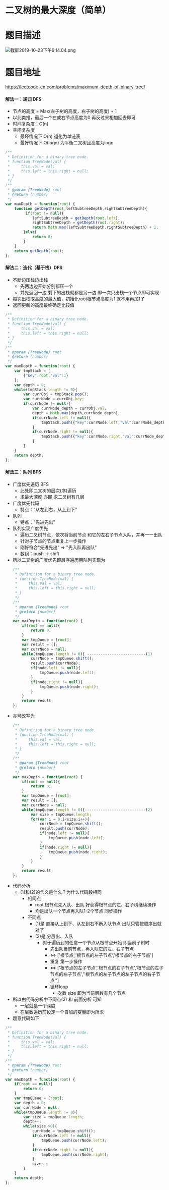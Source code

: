 # 二叉树的最大深度（简单）
# 题目描述
![截屏2019-10-23下午9.14.04.png](https://pic.leetcode-cn.com/6bcdbf43b934e6100850bdeacdf5d8d2cef070de6fcd91ca94fc83585b3a04ba-%E6%88%AA%E5%B1%8F2019-10-23%E4%B8%8B%E5%8D%889.14.04.png)
# 题目地址
<https://leetcode-cn.com/problems/maximum-depth-of-binary-tree/>
#### 解法一：递归 DFS
+ 节点的高度 = Max(左子树的高度，右子树的高度) + 1
+ 以此类推，最后一个左或右节点高度为0 再反过来相加回去即可
+ 时间复杂度：O(n)
+ 空间复杂度 
  + 最坏情况下 O(n) 退化为单链表
  + 最好情况下 O(logn)  为平衡二叉树且高度为logn
```javascript
/**
 * Definition for a binary tree node.
 * function TreeNode(val) {
 *     this.val = val;
 *     this.left = this.right = null;
 * }
 */
/**
 * @param {TreeNode} root
 * @return {number}
 */
var maxDepth = function(root) {
    function getDepth(root,leftSubtreeDepth,rightSubtreeDepth){
         if(root != null){
            leftSubtreeDepth = getDepth(root.left);
            rightSubtreeDepth = getDepth(root.right);
            return Math.max(leftSubtreeDepth,rightSubtreeDepth) + 1;   
        }else{
            return 0;
        }
    }
    return getDepth(root);
};
```
#### 解法二：迭代（基于栈）DFS
+ 不断边压栈边出栈
  + 先两边边开始分别都压一个  
  + 并先返回一边 剩下的出栈就都是另一边 即一次只出栈一个节点即可实现
+ 每次出栈取高度的最大值，初始化root根节点高度为1  就不用再加1了
+ 返回更新的高度最终确定比较值
```javascript
/**
 * Definition for a binary tree node.
 * function TreeNode(val) {
 *     this.val = val;
 *     this.left = this.right = null;
 * }
 */
/**
 * @param {TreeNode} root
 * @return {number}
 */
var maxDepth = function(root) {
    var tmpStack = [
        {"key":root,"val":1}
    ];
    var depth = 0;
    while(tmpStack.length != 0){
        var currObj = tmpStack.pop();
        var currNode = currObj.key;
        if(currNode != null){
            var currNode_depth = currObj.val;
            depth = Math.max(depth,currNode_depth);
            if(currNode.left != null){
                tmpStack.push({"key":currNode.left,"val":currNode_depth + 1});
            }
            if(currNode.right != null){
                tmpStack.push({"key":currNode.right,"val":currNode_depth + 1});
            }
        }
    }
    return depth;
};
```
#### 解法三：队列 BFS
+ 广度优先遍历 BFS 
  + 此处即二叉树的层次(序)遍历
  + 求最大深度 亦即 求二叉树有几层
+ 广度优先代码
  + 特点："从左到右，从上到下" 
+ 队列
  + 特点："先进先出" 
+ 队列实现广度优先
  + 遍历二叉树节点，依次将当前节点 和它的左右子节点入队，并再一一出队
  + 针对子节点的节点重复上一步操作
  + 刚好符合"先进先出" => "先入队再出队"
  + 数组：push -> shift  
+ 所以二叉树的广度优先即层序遍历用队列实现为
    ```javascript
    /**
     * Definition for a binary tree node.
     * function TreeNode(val) {
     *     this.val = val;
     *     this.left = this.right = null;
     * }
     */
    /**
     * @param {TreeNode} root
     * @return {number}
     */
    var maxDepth = function(root) {
        if(root == null){
            return 0;
        }
        var tmpQueue = [root];
        var result = [];
        var currNode = null;
        while(tmpQueue.length != 0){ --------------------------(1)
            currNode = tmpQueue.shift();
            result.push(currNode);
            if(node.left != null){
                tmpQueue.push(node.left);
            }
            if(node.right != null){
                tmpQueue.push(node.right);
            }
        }
        return result;
    };
    ``` 
+ 亦可改写为
    ```javascript
    /**
     * Definition for a binary tree node.
     * function TreeNode(val) {
     *     this.val = val;
     *     this.left = this.right = null;
     * }
     */
    /**
     * @param {TreeNode} root
     * @return {number}
     */
    var maxDepth = function(root) {
        if(root == null){
            return 0;
        }
        var tmpQueue = [root];
        var result = [];
        var currNode = null;
        while(tmpQueue.length != 0){---------------------------(2)
            var size = tmpQueue.length;
            for(var i = 0;i<size;i++){
                currNode = tmpQueue.shift();
                result.push(currNode);
                if(node.left != null){
                    tmpQueue.push(node.left);
                }
                if(node.right != null){
                    tmpQueue.push(node.right);
                }
            }
        }
        return result;
    };
    ``` 
+ 代码分析
  + (1)和(2)的含义是什么？为什么代码段相同
    + 相同点
      + root 根节点先入队、出队 好获得根节点的左、右子树继续操作 
      + 均是出队一个节点再入队1-2个节点 同步操作
    + 不同点
      + (1)是 直接从上到下、从左到右不断入队节点 出队只管按顺序出就对了
      + (2)是 分层出、入队
        + 对于遍历到的任意一个节点从根节点开始 即当前子树时
          + 先出队当前节点，再入队它的左、右子节点
          + <=> ['根节点','根节点的左子节点','根节点的右子节点']
          + 重复 第一步操作
          + <=> ['根节点的左子节点','根节点的右子节点','根节点的左子节点的左子节点',''根节点的左子节点的左子节点的右子节点'']
          + 循环loop
            + 次数 size 即为当前层数有几个节点 
+ 所以由代码分析中不同点(2) 和 前面分析 可知
  + 一层就是一个深度 
  + 在层数遍历前设定一个自加的变量即为所求
+ 题意代码如下
```javascript
/**
 * Definition for a binary tree node.
 * function TreeNode(val) {
 *     this.val = val;
 *     this.left = this.right = null;
 * }
 */
/**
 * @param {TreeNode} root
 * @return {number}
 */
var maxDepth = function(root) {
    if(root == null){
        return 0;
    }
    var tmpQueue = [root];
    var depth = 0;
    var currNode = null;
    while(tmpQueue.length != 0){
        var size = tmpQueue.length; 
        depth++; 
        while(size >0){
            currNode = tmpQueue.shift();
            if(currNode.left != null){
                tmpQueue.push(currNode.left);
            }
            if(currNode.right != null){
                tmpQueue.push(currNode.right);
            }
            size--;
        }      
    }
    return depth;
};
```